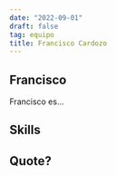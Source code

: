 ```yaml
---
date: "2022-09-01"
draft: false
tag: equipo
title: Francisco Cardozo
---
```


## Francisco

Francisco es... 

## Skills

## Quote?